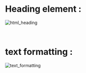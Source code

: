 # Heading element :
![html_heading](https://user-images.githubusercontent.com/63545175/153229080-121980c5-7bc6-43e3-835f-7d383c84ab7d.png)

<br/>

# text formatting :
![text_formatting](https://user-images.githubusercontent.com/63545175/153231999-cde0c358-51f0-4123-9b48-c0368093c9e3.png)

<br/>


